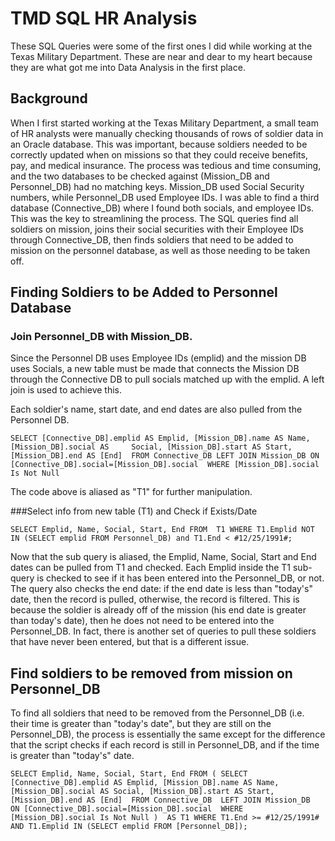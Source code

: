 # TMD SQL HR Analysis

These SQL Queries were some of the first ones I did while working at the Texas Military Department. These are near and dear to my heart because they are what got me into Data Analysis in the first place.

## Background 

When I first started working at the Texas Military Department, a small team of HR analysts were manually checking thousands of rows of soldier data in an Oracle database. This was important, because soldiers needed to be correctly updated when on missions so that they could receive benefits, pay, and medical insurance. The process was tedious and time consuming, and the two databases to be checked against (Mission_DB and Personnel_DB) had no matching keys. Mission_DB used Social Security numbers, while Personnel_DB used Employee IDs. I was able to find a third database (Connective_DB) where I found both socials, and employee IDs. This was the key to streamlining the process. The SQL queries find all soldiers on mission, joins their social securities with their Employee IDs through Connective_DB, then finds soldiers that need to be added to mission on the personnel database, as well as those needing to be taken off. 


## Finding Soldiers to be Added to Personnel Database

### Join Personnel_DB with Mission_DB.
  
Since the Personnel DB uses Employee IDs (emplid) and the mission DB uses Socials, a new table must be made that connects the Mission DB through the Connective DB to pull socials matched up with the emplid. A left join is used to achieve this. 

Each soldier's name, start date, and end dates are also pulled from the Personnel DB. 

  `SELECT [Connective_DB].emplid AS Emplid, [Mission_DB].name AS Name, [Mission_DB].social AS     Social, [Mission_DB].start AS Start, [Mission_DB].end AS [End] 
  FROM Connective_DB LEFT JOIN Mission_DB ON [Connective_DB].social=[Mission_DB].social 
  WHERE [Mission_DB].social Is Not Null`
  
  The code above is aliased as "T1" for further manipulation.
  
###Select info from new table (T1) and Check if Exists/Date

`
SELECT Emplid, Name, Social, Start, End
 FROM  T1
 WHERE T1.Emplid NOT IN (SELECT emplid FROM Personnel_DB) and T1.End < #12/25/1991#;
 `

Now that the sub query is aliased, the Emplid, Name, Social, Start and End dates can be pulled from T1 and checked. Each Emplid inside the T1 sub-query is checked to see if it has been entered into the Personnel_DB, or not. The query also checks the end date: if the end date is less than "today's" date, then the record is pulled, otherwise, the record is filtered. This is because the soldier is already off of the mission (his end date is greater than today's date), then he does not need to be entered into the Personnel_DB. In fact, there is another set of queries to pull these soldiers that have never been entered, but that is a different issue.


## Find soldiers to be removed from mission on Personnel_DB

To find all soldiers that need to be removed from the Personnel_DB (i.e. their time is greater than "today's date", but they are still on the Personnel_DB), the process is essentially the same except for the difference that the script checks if each record is still in Personnel_DB, and if the time is greater than "today's" date.

`SELECT Emplid, Name, Social, Start, End
FROM (
  SELECT [Connective_DB].emplid AS Emplid, [Mission_DB].name AS Name, [Mission_DB].social AS Social, [Mission_DB].start AS Start, [Mission_DB].end AS [End] 
  FROM Connective_DB 
  LEFT JOIN Mission_DB 
  ON [Connective_DB].social=[Mission_DB].social 
  WHERE [Mission_DB].social Is Not Null
  )  AS T1
WHERE T1.End >= #12/25/1991# AND T1.Emplid IN (SELECT emplid FROM [Personnel_DB]);`



  
  
